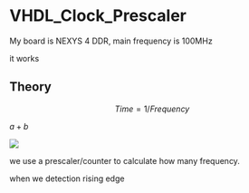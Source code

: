 # VHDL_Clock_Prescaler
 
My board is NEXYS 4 DDR, main frequency is 100MHz

it works

## **Theory**

$$ Time = 1 / Frequency $$

$a + b$

<img src="http://chart.googleapis.com/chart?cht=tx&chl=\Large Time = 1 / Frequency" style="border:none;">

we use a prescaler/counter to calculate how many frequency.

when we detection rising edge